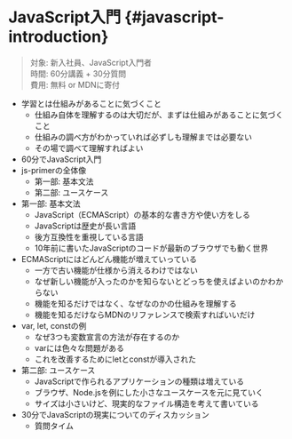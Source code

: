 # JavaScript入門 {#javascript-introduction}

> 対象: 新入社員、JavaScript入門者  
> 時間: 60分講義 + 30分質問  
> 費用: 無料 or MDNに寄付  

- 学習とは仕組みがあることに気づくこと
    - 仕組み自体を理解するのは大切だが、まずは仕組みがあることに気づくこと
    - 仕組みの調べ方がわかっていれば必ずしも理解までは必要ない
    - その場で調べて理解すればよい
- 60分でJavaScript入門
- js-primerの全体像
    - 第一部: 基本文法
    - 第二部: ユースケース
- 第一部: 基本文法
    - JavaScript（ECMAScript）の基本的な書き方や使い方をしる
    - JavaScriptは歴史が長い言語
    - 後方互換性を重視している言語
    - 10年前に書いたJavaScriptのコードが最新のブラウザでも動く世界
- ECMAScriptにはどんどん機能が増えていっている
    - 一方で古い機能が仕様から消えるわけではない
    - なぜ新しい機能が入ったのかを知らないとどっちを使えばよいのかわからない
    - 機能を知るだけではなく、なぜなのかの仕組みを理解する
    - 機能を知るだけならMDNのリファレンスで検索すればいいだけ
- var, let, constの例
    - なぜ3つも変数宣言の方法が存在するのか
    - varには色々な問題がある
    - これを改善するためにletとconstが導入された
- 第二部: ユースケース
    - JavaScriptで作られるアプリケーションの種類は増えている
    - ブラウザ、Node.jsを例にした小さなユースケースを元に見ていく
    - サイズは小さいけど、現実的なファイル構造を考えて書いている
- 30分でJavaScriptの現実についてのディスカッション
    - 質問タイム
